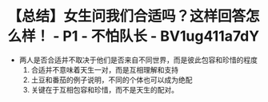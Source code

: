 # 【总结】女生问我们合适吗？这样回答怎么样！ - P1 - 不怕队长 - BV1ug411a7dY

-   两人是否合适并不取决于他们是否来自不同世界，而是彼此包容和珍惜的程度
    1.  合适并不意味着天生一对，而是互相理解和支持
    2.  土豆和番茄的例子说明，不同的个体也可以成为绝配
    3.  关键在于互相包容和珍惜，而不是天生的配对。